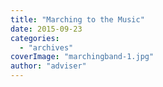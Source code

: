 ```yaml
---
title: "Marching to the Music"
date: 2015-09-23
categories: 
  - "archives"
coverImage: "marchingband-1.jpg"
author: "adviser"
---
```



